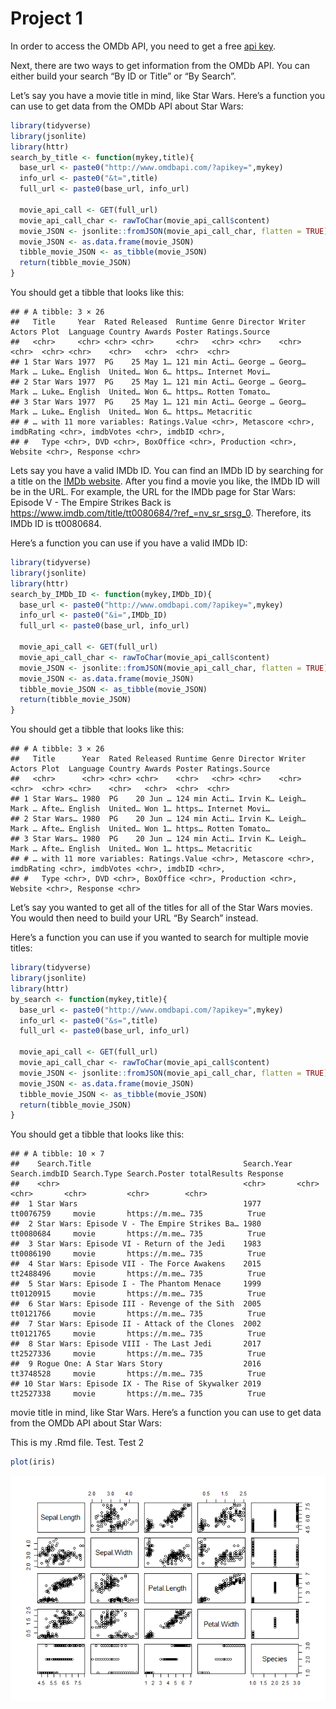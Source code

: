 Project 1
================

In order to access the OMDb API, you need to get a free [api
key](http://www.omdbapi.com/apikey.aspx).

Next, there are two ways to get information from the OMDb API. You can
either build your search “By ID or Title” or “By Search”.

Let’s say you have a movie title in mind, like Star Wars. Here’s a
function you can use to get data from the OMDb API about Star Wars:

``` r
library(tidyverse)
library(jsonlite)
library(httr)
search_by_title <- function(mykey,title){
  base_url <- paste0("http://www.omdbapi.com/?apikey=",mykey)
  info_url <- paste0("&t=",title) 
  full_url <- paste0(base_url, info_url)
  
  movie_api_call <- GET(full_url)
  movie_api_call_char <- rawToChar(movie_api_call$content)
  movie_JSON <- jsonlite::fromJSON(movie_api_call_char, flatten = TRUE) 
  movie_JSON <- as.data.frame(movie_JSON)
  tibble_movie_JSON <- as_tibble(movie_JSON)
  return(tibble_movie_JSON)
}
```

You should get a tibble that looks like this:

    ## # A tibble: 3 × 26
    ##   Title     Year  Rated Released  Runtime Genre Director Writer Actors Plot  Language Country Awards Poster Ratings.Source
    ##   <chr>     <chr> <chr> <chr>     <chr>   <chr> <chr>    <chr>  <chr>  <chr> <chr>    <chr>   <chr>  <chr>  <chr>         
    ## 1 Star Wars 1977  PG    25 May 1… 121 min Acti… George … Georg… Mark … Luke… English  United… Won 6… https… Internet Movi…
    ## 2 Star Wars 1977  PG    25 May 1… 121 min Acti… George … Georg… Mark … Luke… English  United… Won 6… https… Rotten Tomato…
    ## 3 Star Wars 1977  PG    25 May 1… 121 min Acti… George … Georg… Mark … Luke… English  United… Won 6… https… Metacritic    
    ## # … with 11 more variables: Ratings.Value <chr>, Metascore <chr>, imdbRating <chr>, imdbVotes <chr>, imdbID <chr>,
    ## #   Type <chr>, DVD <chr>, BoxOffice <chr>, Production <chr>, Website <chr>, Response <chr>

Lets say you have a valid IMDb ID. You can find an IMDb ID by searching
for a title on the [IMDb website](www.imdb.com). After you find a movie
you like, the IMDb ID will be in the URL. For example, the URL for the
IMDb page for Star Wars: Episode V - The Empire Strikes Back is
<https://www.imdb.com/title/tt0080684/?ref_=nv_sr_srsg_0>. Therefore,
its IMDb ID is tt0080684.

Here’s a function you can use if you have a valid IMDb ID:

``` r
library(tidyverse)
library(jsonlite)
library(httr)
search_by_IMDb_ID <- function(mykey,IMDb_ID){
  base_url <- paste0("http://www.omdbapi.com/?apikey=",mykey)
  info_url <- paste0("&i=",IMDb_ID) 
  full_url <- paste0(base_url, info_url)
  
  movie_api_call <- GET(full_url)
  movie_api_call_char <- rawToChar(movie_api_call$content)
  movie_JSON <- jsonlite::fromJSON(movie_api_call_char, flatten = TRUE) 
  movie_JSON <- as.data.frame(movie_JSON)
  tibble_movie_JSON <- as_tibble(movie_JSON)
  return(tibble_movie_JSON)
}
```

You should get a tibble that looks like this:

    ## # A tibble: 3 × 26
    ##   Title      Year  Rated Released Runtime Genre Director Writer Actors Plot  Language Country Awards Poster Ratings.Source
    ##   <chr>      <chr> <chr> <chr>    <chr>   <chr> <chr>    <chr>  <chr>  <chr> <chr>    <chr>   <chr>  <chr>  <chr>         
    ## 1 Star Wars… 1980  PG    20 Jun … 124 min Acti… Irvin K… Leigh… Mark … Afte… English  United… Won 1… https… Internet Movi…
    ## 2 Star Wars… 1980  PG    20 Jun … 124 min Acti… Irvin K… Leigh… Mark … Afte… English  United… Won 1… https… Rotten Tomato…
    ## 3 Star Wars… 1980  PG    20 Jun … 124 min Acti… Irvin K… Leigh… Mark … Afte… English  United… Won 1… https… Metacritic    
    ## # … with 11 more variables: Ratings.Value <chr>, Metascore <chr>, imdbRating <chr>, imdbVotes <chr>, imdbID <chr>,
    ## #   Type <chr>, DVD <chr>, BoxOffice <chr>, Production <chr>, Website <chr>, Response <chr>

Let’s say you wanted to get all of the titles for all of the Star Wars
movies. You would then need to build your URL “By Search” instead.

Here’s a function you can use if you wanted to search for multiple movie
titles:

``` r
library(tidyverse)
library(jsonlite)
library(httr)
by_search <- function(mykey,title){
  base_url <- paste0("http://www.omdbapi.com/?apikey=",mykey)
  info_url <- paste0("&s=",title) 
  full_url <- paste0(base_url, info_url)
  
  movie_api_call <- GET(full_url)
  movie_api_call_char <- rawToChar(movie_api_call$content)
  movie_JSON <- jsonlite::fromJSON(movie_api_call_char, flatten = TRUE) 
  movie_JSON <- as.data.frame(movie_JSON)
  tibble_movie_JSON <- as_tibble(movie_JSON)
  return(tibble_movie_JSON)
}
```

You should get a tibble that looks like this:

    ## # A tibble: 10 × 7
    ##    Search.Title                                  Search.Year Search.imdbID Search.Type Search.Poster totalResults Response
    ##    <chr>                                         <chr>       <chr>         <chr>       <chr>         <chr>        <chr>   
    ##  1 Star Wars                                     1977        tt0076759     movie       https://m.me… 735          True    
    ##  2 Star Wars: Episode V - The Empire Strikes Ba… 1980        tt0080684     movie       https://m.me… 735          True    
    ##  3 Star Wars: Episode VI - Return of the Jedi    1983        tt0086190     movie       https://m.me… 735          True    
    ##  4 Star Wars: Episode VII - The Force Awakens    2015        tt2488496     movie       https://m.me… 735          True    
    ##  5 Star Wars: Episode I - The Phantom Menace     1999        tt0120915     movie       https://m.me… 735          True    
    ##  6 Star Wars: Episode III - Revenge of the Sith  2005        tt0121766     movie       https://m.me… 735          True    
    ##  7 Star Wars: Episode II - Attack of the Clones  2002        tt0121765     movie       https://m.me… 735          True    
    ##  8 Star Wars: Episode VIII - The Last Jedi       2017        tt2527336     movie       https://m.me… 735          True    
    ##  9 Rogue One: A Star Wars Story                  2016        tt3748528     movie       https://m.me… 735          True    
    ## 10 Star Wars: Episode IX - The Rise of Skywalker 2019        tt2527338     movie       https://m.me… 735          True

movie title in mind, like Star Wars. Here’s a function you can use to
get data from the OMDb API about Star Wars:

This is my .Rmd file. Test. Test 2

``` r
plot(iris)
```

![](README_files/figure-gfm/plot-1.png)<!-- -->
